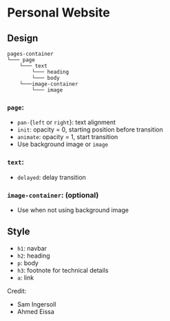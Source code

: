 # Personal Website

## Design

```text
pages-container
└─── page
    └─── text
        └─── heading
        └─── body
    └───image-container
        └─── image
```

### `page`:
- `pan-`{`left` or `right`}: text alignment
- `init`: opacity = 0, starting position before transition
- `animate`: opacity = 1, start transition
- Use background image or `image`

### `text`:
- `delayed`: delay transition

### `image-container`: (optional)
- Use when not using background image

## Style

- `h1`: navbar
- `h2`: heading
- `p`: body
- `h3`: footnote for technical details
- `a`: link

Credit:
- Sam Ingersoll
- Ahmed Eissa
